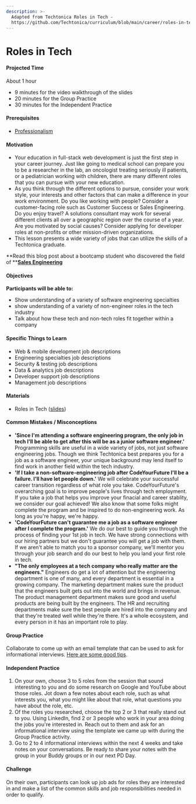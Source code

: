 ```yaml
---
description: >-
  Adapted from Techtonica Roles in Tech -
  https://github.com/Techtonica/curriculum/blob/main/career/roles-in-tech/roles-in-tech.md
---
```


# Roles in Tech

#### Projected Time

About 1 hour

* 9 minutes for the video walkthrough of the slides
* 20 minutes for the Group Practice
* 30 minutes for the Independent Practice

#### Prerequisites

* [Professionalism](https://github.com/Techtonica/curriculum/blob/main/career/professionalism.md)

#### Motivation

* Your education in full-stack web development is just the first step in your career journey. Just like going to medical school can prepare you to be a researcher in the lab, an oncologist treating seriously ill patients, or a pediatrician working with children, there are many different roles that you can pursue with your new education.
* As you think through the different options to pursue, consider your work style, your interests and other factors that can make a difference in your work environment. Do you like working with people? Consider a customer-facing role such as Customer Success or Sales Engineering. Do you enjoy travel? A solutions consultant may work for several different clients all over a geographic region over the course of a year. Are you motivated by social causes? Consider applying for developer roles at non-profits or other mission-driven organizations.
* This lesson presents a wide variety of jobs that can utilize the skills of a Techtonica graduate.

**Read this blog post about a bootcamp student who discovered the field of **[**Sales Engineering**](https://medium.com/hackbright-capstone/day-10-twilio-and-the-fourth-wall-f41980265a0b)

#### Objectives

**Participants will be able to:**

* Show understanding of a variety of software engineering specialties
* show understanding of a variety of non-engineer roles in the tech industry
* Talk about how these tech and non-tech roles fit together within a company

#### Specific Things to Learn

* Web & mobile development job descriptions
* Engineering specialties job descriptions
* Security & testing job descriptions
* Data & analytics job descriptions
* Developer support job descriptions
* Management job descriptions

#### Materials

* Roles in Tech ([slides](https://docs.google.com/presentation/d/1\_a2cINS59aj93scDX5PFgPqWR\_m8gZ8pyctgpPE8U8Y/edit?usp=sharing))

#### Common Mistakes / Misconceptions

* **'Since I'm attending a software engineering program, the only job in tech I'll be able to get after this will be as a junior software engineer.'** Programming skills are useful in a wide variety of jobs, not just software engineering jobs. Though we think Techtonica best prepares you for a job as a software engineer, your unique background may lend itself to find work in another field within the tech industry.
* **'If I take a non-software-engineering job after CodeYourFuture I'll be a failure. I'll have let people down.'** We will celebrate your successful career transition regardless of what role you take. CodeYourFuture's overarching goal is to improve people's lives through tech employment. If you take a job that helps you improve your finacial and career stablity, we consider our goal achieved! We also know that some folks might complete the program and be inspired to do non-engineering work. As long as you're happy, we're happy.
* **'CodeYourFuture can't guarantee me a job as a software engineer after I complete the program.'** We do our best to guide you through the process of finding your 1st job in tech.  We have strong connections with our hiring partners but we don't guarantee you will get a job with them. If we aren't able to match you to a sponsor company, we'll mentor you through your job search and do our best to help you land your first role in tech.
* **"The only employees at a tech company who really matter are the engineers."** Engineers do get a lot of attention but the engineering department is one of many, and every department is essential in a growing company. The marketing department makes sure the product that the engineers built gets out into the world and brings in revenue. The product management department makes sure good and useful products are being built by the engineers. The HR and recruiting departments make sure the best people are hired into the company and that they're treated well while they're there. It's a whole ecosystem, and every person in it has an important role to play.

#### Group Practice

Collaborate to come up with an email template that can be used to ask for informational interviews. [Here are some good tips](https://thinkgrowth.org/dont-ask-to-pick-my-brain-9bb24c1c4984).

#### Independent Practice

1. On your own, choose 3 to 5 roles from the session that sound interesting to you and do some research on Google and YouTube about those roles. Jot down a few notes about each role, such as what interests you, what you might like about that role, what questions you have about the role, etc.
2. Of the roles you researched, choose the top 2 or 3 that really stand out to you. Using LinkedIn, find 2 or 3 people who work in your area doing the jobs you're interested in. Reach out to them and ask for an informational interview using the template we came up with during the Group Practice activity.
3. Go to 2 to 4 informational interviews within the next 4 weeks and take notes on your conversations.  Be ready to share your notes with the group in your Buddy groups or in our next PD Day.

#### Challenge

On their own, participants can look up job ads for roles they are interested in and make a list of the common skills and job responsibilities needed in order to qualify.

####
